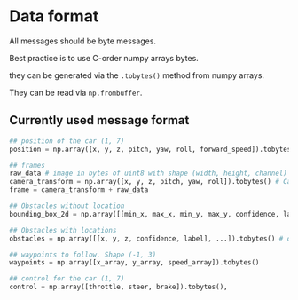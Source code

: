 # Data format

All messages should be byte messages.

Best practice is to use C-order numpy arrays bytes.

they can be generated via the `.tobytes()` method from numpy arrays.

They can be read via `np.frombuffer`.

## Currently used message format

```python
## position of the car (1, 7)
position = np.array([x, y, z, pitch, yaw, roll, forward_speed]).tobytes()

## frames 
raw_data # image in bytes of uint8 with shape (width, height, channel)
camera_transform = np.array([x, y, z, pitch, yaw, roll]).tobytes() # Camera settings 
frame = camera_transform + raw_data

## Obstacles without location
bounding_box_2d = np.array([[min_x, max_x, min_y, max_y, confidence, label], ...])

## Obstacles with locations
obstacles = np.array([[x, y, z, confidence, label], ...]).tobytes() # obstacle transform 

## waypoints to follow. Shape (-1, 3)
waypoints = np.array([x_array, y_array, speed_array]).tobytes()

## control for the car (1, 7)
control = np.array([throttle, steer, brake]).tobytes(),
```